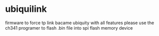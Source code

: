 # ubiquilink
firmware to force tp link bacame ubiquity with all features
please use the ch341 programer to flash .bin file into spi flash memory device
